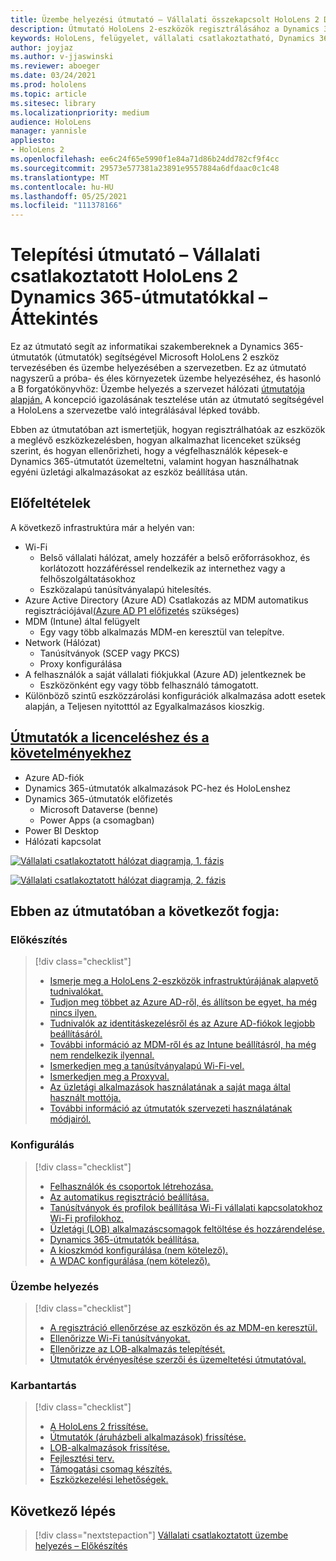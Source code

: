 ```yaml
---
title: Üzembe helyezési útmutató – Vállalati összekapcsolt HoloLens 2 Dynamics 365-útmutatókkal – Áttekintés
description: Útmutató HoloLens 2-eszközök regisztrálásához a Dynamics 365-útmutatók segítségével vállalati csatlakoztatott hálózaton.
keywords: HoloLens, felügyelet, vállalati csatlakoztatható, Dynamics 365-útmutatók, AAD, Azure AD, MDM, Mobile Eszközkezelés
author: joyjaz
ms.author: v-jjaswinski
ms.reviewer: aboeger
ms.date: 03/24/2021
ms.prod: hololens
ms.topic: article
ms.sitesec: library
ms.localizationpriority: medium
audience: HoloLens
manager: yannisle
appliesto:
- HoloLens 2
ms.openlocfilehash: ee6c24f65e5990f1e84a71d86b24dd782cf9f4cc
ms.sourcegitcommit: 29573e577381a23891e9557884a6dfdaac0c1c48
ms.translationtype: MT
ms.contentlocale: hu-HU
ms.lasthandoff: 05/25/2021
ms.locfileid: "111378166"
---
```

# <a name="deployment-guide---corporate-connected-hololens-2-with-dynamics-365-guides---overview"></a>Telepítési útmutató – Vállalati csatlakoztatott HoloLens 2 Dynamics 365-útmutatókkal – Áttekintés

Ez az útmutató segít az informatikai szakembereknek a Dynamics 365-útmutatók (útmutatók) segítségével Microsoft HoloLens 2 eszköz tervezésében és üzembe helyezésében a szervezetben. Ez az útmutató nagyszerű a próba- és éles környezetek üzembe helyezéséhez, és hasonló a B forgatókönyvhöz: Üzembe helyezés a szervezet hálózati [útmutatója alapján.](https://docs.microsoft.com/hololens/common-scenarios#scenario-b-deploy-inside-your-organizations-network) A koncepció igazolásának tesztelése után az útmutató segítségével a HoloLens a szervezetbe való integrálásával lépked tovább.

Ebben az útmutatóban azt ismertetjük, hogyan regisztrálhatóak az eszközök a meglévő eszközkezelésben, hogyan alkalmazhat licenceket szükség szerint, és hogyan ellenőrizheti, hogy a végfelhasználók képesek-e Dynamics 365-útmutatót üzemeltetni, valamint hogyan használhatnak egyéni üzletági alkalmazásokat az eszköz beállítása után. 

## <a name="prerequisites"></a>Előfeltételek

A következő infrastruktúra már a helyén van:
- Wi-Fi
    - Belső vállalati hálózat, amely hozzáfér a belső erőforrásokhoz, és korlátozott hozzáféréssel rendelkezik az internethez vagy a felhőszolgáltatásokhoz
    - Eszközalapú tanúsítványalapú hitelesítés.
- Azure Active Directory (Azure AD) Csatlakozás az MDM automatikus regisztrációjával[(Azure AD P1 előfizetés](https://docs.microsoft.com/azure/active-directory/fundamentals/active-directory-whatis) szükséges)
- MDM (Intune) által felügyelt
    - Egy vagy több alkalmazás MDM-en keresztül van telepítve.
- Network (Hálózat) 
    - Tanúsítványok (SCEP vagy PKCS)
    - Proxy konfigurálása
- A felhasználók a saját vállalati fiókjukkal (Azure AD) jelentkeznek be
    - Eszközönként egy vagy több felhasználó támogatott.
- Különböző szintű eszközzárolási konfigurációk alkalmazása adott esetek alapján, a Teljesen nyitotttól az Egyalkalmazásos kioszkig.

## <a name="guides-licensing-and-requirements"></a>[Útmutatók a licenceléshez és a követelményekhez](https://docs.microsoft.com/dynamics365/mixed-reality/guides/requirements#licensing-and-product-requirements)
- Azure AD-fiók
- Dynamics 365-útmutatók alkalmazások PC-hez és HoloLenshez
- Dynamics 365-útmutatók előfizetés
    - Microsoft Dataverse (benne)
    - Power Apps (a csomagban)
- Power BI Desktop
- Hálózati kapcsolat

[![Vállalati csatlakoztatott hálózat diagramja, 1. fázis ](./images/deployment-guides-revised-scenario-b-01-1.png)](./images/deployment-guides-revised-scenario-b-01-1.png#lightbox)

[![Vállalati csatlakoztatott hálózat diagramja, 2. fázis ](./images/deployment-guides-revised-scenario-b-02-1.png)](./images/deployment-guides-revised-scenario-b-02-1.png#lightbox)

## <a name="in-this-guide-you-will"></a>Ebben az útmutatóban a következőt fogja:
### <a name="prepare"></a>Előkészítés
> [!div class="checklist"]
>- [Ismerje meg a HoloLens 2-eszközök infrastruktúrájának alapvető tudnivalókat.](hololens2-corp-connected-prepare.md#infrastructure-essentials)
>- [Tudjon meg többet az Azure AD-ről, és állítson be egyet, ha még nincs ilyen.](hololens2-corp-connected-prepare.md#azure-active-directory)
>- [Tudnivalók az identitáskezelésről és az Azure AD-fiókok legjobb beállításáról.](hololens2-corp-connected-prepare.md#identity-management)
>- [További információ az MDM-ről és az Intune beállításról, ha még nem rendelkezik ilyennal.](hololens2-corp-connected-prepare.md#mobile-device-management)
>- [Ismerkedjen meg a tanúsítványalapú Wi-Fi-vel.](hololens2-corp-connected-prepare.md#certificates)
>- [Ismerkedjen meg a Proxyval.](hololens2-corp-connected-prepare.md#proxy)
>- [Az üzletági alkalmazások használatának a saját maga által használt mottója.](hololens2-corp-connected-prepare.md#line-of-business-apps)
>- [További információ az útmutatók szervezeti használatának módjairól.](hololens2-corp-connected-prepare.md#guides-playbook)
### <a name="configure"></a>Konfigurálás
> [!div class="checklist"]
>- [Felhasználók és csoportok létrehozása.](hololens2-corp-connected-configure.md#azure-users-and-groups)
>- [Az automatikus regisztráció beállítása.](hololens2-corp-connected-configure.md#auto-enrollment-on-hololens-2)
>- [Tanúsítványok és profilok beállítása Wi-Fi vállalati kapcsolatokhoz Wi-Fi profilokhoz.](hololens2-corp-connected-configure.md#corporate-wi-fi-connectivity)
>- [Üzletági (LOB) alkalmazáscsomagok feltöltése és hozzárendelése.](hololens2-corp-connected-configure.md#app-deployment)
>- [Dynamics 365-útmutatók beállítása.](hololens2-corp-connected-configure.md#setup-guides-application-licenses-dataverse-and-authoring)
>- [A kioszkmód konfigurálása (nem kötelező).](hololens2-corp-connected-configure.md#optional-kiosk-mode)
>- [A WDAC konfigurálása (nem kötelező).](hololens2-corp-connected-configure.md#optional-wdac)
### <a name="deploy"></a>Üzembe helyezés
> [!div class="checklist"]
>-  [A regisztráció ellenőrzése az eszközön és az MDM-en keresztül.](hololens2-corp-connected-deploy.md#enrollment-validation)
>-  [Ellenőrizze Wi-Fi tanúsítványokat.](hololens2-corp-connected-deploy.md#wi-fi-certificate-validation)
>-  [Ellenőrizze az LOB-alkalmazás telepítését.](hololens2-corp-connected-deploy.md#validate-lob-app-install)
>-  [Útmutatók érvényesítése szerzői és üzemeltetési útmutatóval.](hololens2-corp-connected-deploy.md#validate-dynamics-365-guides)
### <a name="maintain"></a>Karbantartás
> [!div class="checklist"]
>- [A HoloLens 2 frissítése.](hololens2-corp-connected-maintain.md#update-hololens)
>- [Útmutatók (áruházbeli alkalmazások) frissítése.](hololens2-corp-connected-maintain.md#how-to-update-dynamics-365-guides-and-other-store-apps)
>- [LOB-alkalmazások frissítése.](hololens2-corp-connected-maintain.md#how-to-update-lob-apps) 
>- [Fejlesztési terv.](hololens2-corp-connected-maintain.md#development-plan) 
>- [Támogatási csomag készítés.](hololens2-corp-connected-maintain.md#support-plan)
>- [Eszközkezelési lehetőségek.](hololens2-corp-connected-maintain.md#device-management)

## <a name="next-step"></a>Következő lépés 
> [!div class="nextstepaction"]
> [Vállalati csatlakoztatott üzembe helyezés – Előkészítés](hololens2-corp-connected-prepare.md)
